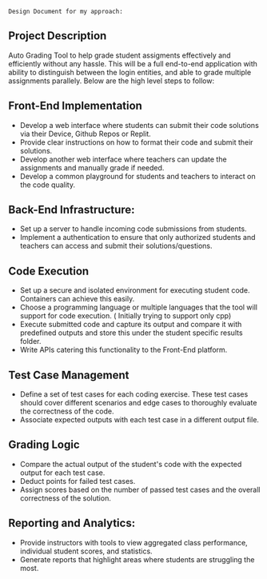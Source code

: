 
```
Design Document for my approach:
```

## Project Description
Auto Grading Tool to help grade student assigments effectively and efficiently without any hassle. This will be a full end-to-end application with ability to distinguish between the login entities, and able to grade multiple assignments parallely. Below are the high level steps to follow:

## Front-End Implementation

- Develop a web interface where students can submit their code solutions via their Device, Github Repos or Replit.
- Provide clear instructions on how to format their code and submit their solutions.
- Develop another web interface where teachers can update the assignments and manually grade if needed.
- Develop a common playground for students and teachers to interact on the code quality.

## Back-End Infrastructure:

- Set up a server to handle incoming code submissions from students.
- Implement a authentication to ensure that only authorized students and teachers can access and submit their solutions/questions.


## Code Execution

- Set up a secure and isolated environment for executing student code. Containers can achieve this easily.
- Choose a programming language or multiple languages that the tool will support for code execution. ( Initially trying to support only cpp)
- Execute submitted code and capture its output and compare it with predefined outputs and store this under the student specific results folder.
- Write APIs catering this functionality to the Front-End platform.

## Test Case Management

- Define a set of test cases for each coding exercise. These test cases should cover different scenarios and edge cases to thoroughly evaluate the correctness of the code.
- Associate expected outputs with each test case in a different output file.

## Grading Logic
- Compare the actual output of the student's code with the expected output for each test case.
- Deduct points for failed test cases.
- Assign scores based on the number of passed test cases and the overall correctness of the solution.

## Reporting and Analytics:

- Provide instructors with tools to view aggregated class performance, individual student scores, and statistics.
- Generate reports that highlight areas where students are struggling the most.
